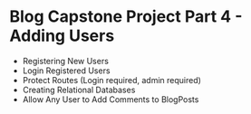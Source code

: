 # Blog Capstone Project Part 4 - Adding Users

- Registering New Users
- Login Registered Users
- Protect Routes (Login required, admin required)
- Creating Relational Databases
- Allow Any User to Add Comments to BlogPosts